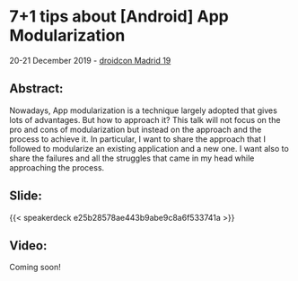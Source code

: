 # 7+1 tips about [Android] App Modularization


20-21 December 2019 - [droidcon Madrid 19](https://www.madrid.droidcon.com/schedule)

## Abstract:
Nowadays, App modularization is a technique largely adopted that gives lots of advantages. But how to approach it?
This talk will not focus on the pro and cons of modularization but instead on the approach and the process to achieve it. In particular, I want to share the approach that I followed to modularize an existing application and a new one. I want also to share the failures and all the struggles that came in my head while approaching the process.

## Slide:

{{< speakerdeck e25b28578ae443b9abe9c8a6f533741a >}}


## Video:

Coming soon!

